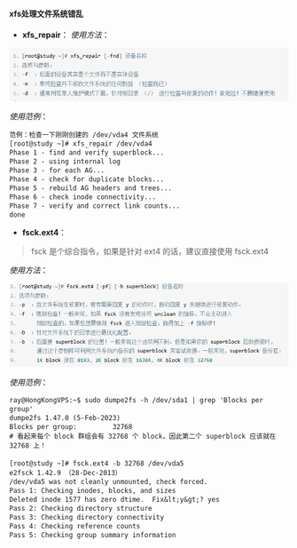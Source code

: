 #### xfs处理文件系统错乱
- **xfs_repair**：
*使用方法*：

![0](./img/09Chapter/Capture18.PNG)

*使用范例*：
```Shell
范例：检查一下刚刚创建的 /dev/vda4 文件系统
[root@study ~]# xfs_repair /dev/vda4
Phase 1 - find and verify superblock...
Phase 2 - using internal log
Phase 3 - for each AG...
Phase 4 - check for duplicate blocks...
Phase 5 - rebuild AG headers and trees...
Phase 6 - check inode connectivity...
Phase 7 - verify and correct link counts...
done
```

- **fsck.ext4**：
> fsck 是个综合指令，如果是针对 ext4 的话，建议直接使用 fsck.ext4 

*使用方法*：

![0](./img/09Chapter/Capture19.PNG)

*使用范例*：
```Shell
ray@HongKongVPS:~$ sudo dumpe2fs -h /dev/sda1 | grep 'Blocks per group'
dumpe2fs 1.47.0 (5-Feb-2023)
Blocks per group:         32768
# 看起来每个 block 群组会有 32768 个 block，因此第二个 superblock 应该就在 32768 上！

[root@study ~]# fsck.ext4 -b 32768 /dev/vda5
e2fsck 1.42.9 （28-Dec-2013）
/dev/vda5 was not cleanly unmounted, check forced.
Pass 1: Checking inodes, blocks, and sizes
Deleted inode 1577 has zero dtime.  Fix&lt;y&gt;? yes
Pass 2: Checking directory structure
Pass 3: Checking directory connectivity
Pass 4: Checking reference counts
Pass 5: Checking group summary information
```